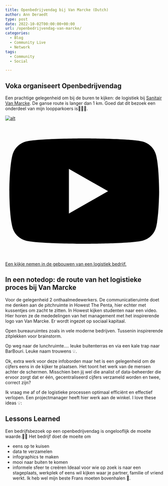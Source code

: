 ```yaml
---
title: Openbedrijvendag bij Van Marcke (Dutch) 
author: Ann Deraedt
type: post
date: 2022-10-02T00:00:00+00:00
url: /openbedrijvendag-van-marcke/
categories:
  - Blog
  - Community Live
  - Network
tags:
  - Community
  - Social

---
```

## Voka organiseert Openbedrijvendag 
Een prachtige gelegenheid om bij de buren te kijken: de logistiek bij [Sanitair Van Marcke](https://www.vanmarcke.com/nl-be). De ganse route is langer dan 1 km. Goed dat dit bezoek een onderdeel van mijn loopparkoers is🏃🏼‍♀️.

[![alt](https://cdn.beta.multipass.rocks/drive/ne-kernteam/6/5/4/conversions/c687e32c-12ca-4e5b-9dd3-1c23ca71db6f-thumb.jpg)](https://cdn.beta.multipass.rocks/drive/ne-kernteam/6/5/4/c687e32c-12ca-4e5b-9dd3-1c23ca71db6f.mp4)<br />
[<span class="h-6 w-6 inline-svg fill-current"><span><svg xmlns="http://www.w3.org/2000/svg" viewBox="0 0 576 512"><!-- Font Awesome Pro 5.15.1 by @fontawesome - https://fontawesome.com License - https://fontawesome.com/license (Commercial License) --><path d="M549.655 124.083c-6.281-23.65-24.787-42.276-48.284-48.597C458.781 64 288 64 288 64S117.22 64 74.629 75.486c-23.497 6.322-42.003 24.947-48.284 48.597-11.412 42.867-11.412 132.305-11.412 132.305s0 89.438 11.412 132.305c6.281 23.65 24.787 41.5 48.284 47.821C117.22 448 288 448 288 448s170.78 0 213.371-11.486c23.497-6.321 42.003-24.171 48.284-47.821 11.412-42.867 11.412-132.305 11.412-132.305s0-89.438-11.412-132.305zm-317.51 213.508V175.185l142.739 81.205-142.739 81.201z"></path></svg></span></span><span class='pl-4'>Een kijkje nemen in de gebouwen van een logistiek bedrijf.](https://cdn.beta.multipass.rocks/drive/ne-kernteam/6/5/4/c687e32c-12ca-4e5b-9dd3-1c23ca71db6f.mp4)</span>

## In een notedop: de route van het logistieke proces bij Van Marcke
Voor de gelegenheid 2 onthaalmedewerkers. De communicatieruimte doet me denken aan de pitchruimte in Howest The Penta, hier echter met kussentjes om zacht te zitten. In Howest kijken studenten naar een video. Hier horen ze de mededelingen van het management met het inspirerende logo van Van Marcke. Er wordt ingezet op sociaal kapitaal.
<content-image src="img/vanmarcke/20221002_02_ingang.jpg" alt="aan de ingang"></content-image>
<content-image src="img/vanmarcke/20221002_04_aula.jpg" alt="aula"></content-image>
<content-image src="img/vanmarcke/20221002_05_aula.jpg" alt="aula"></content-image>
<content-image src="img/vanmarcke/20221002_03_sociaalkapitaal.jpg" alt="sociaal kapitaal"></content-image>

Open bureauruimtes zoals in vele moderne bedrijven. Tussenin inspirerende zitplekken voor brainstorm. 
<content-image src="img/vanmarcke/20221002_06_bureau.jpg" alt="bureau"></content-image>
<content-image src="img/vanmarcke/20221002_07_bureau.jpg" alt="bureau"></content-image>

Op weg naar de lunchruimte.... leuke buitenterras en via een kale trap naar BarBouri. Leuke naam trouwens 💡.
<content-image src="img/vanmarcke/20221002_08_lunch_buiten.jpg" alt="lunch buiten"></content-image>
<content-image src="img/vanmarcke/20221002_11_lunch_binnen.jpg" alt="de weg naar het restaurant"></content-image>
<content-image src="img/vanmarcke/20221002_12_lunch_binnen.jpg" alt="de weg naar het restaurant"></content-image>

Ok, extra werk voor deze infoborden maar het is een gelegenheid om de cijfers eens in de kijker te plaatsen. Het toont het werk van de mensen achter de schermen. Misschien ben jij wel die analist of data-beheerder die ervoor zorgt dat er één, gecentraliseerd cijfers verzameld worden en twee, correct zijn?
<content-image src="img/vanmarcke/20221002_09_data.jpg" alt="lunch binnen"></content-image>
<content-image src="img/vanmarcke/20221002_10_data.jpg" alt="data"></content-image>

Ik vraag me af of de logistieke processen optimaal efficiënt en effectief verlopen. Een projectmanager heeft hier werk aan de winkel.
<content-image src="img/vanmarcke/20221002_13_logistiek.jpg" alt="efficiënte verpakking is key"></content-image>
<content-image src="img/vanmarcke/20221002_14_logistiek.jpg" alt="efficiënte verpakking is key"></content-image>
<content-image src="img/vanmarcke/20221002_15_infographics.jpg" alt="infoboarden onderweg"></content-image>
I love these ideas 💡:
<content-image src="img/vanmarcke/20221002_16_marketing.jpg" alt="goed marketing idee"></content-image>
<content-image src="img/vanmarcke/20221002_17_entertainment.jpg" alt="prachtig voor groot en klein - goesting voor logistiek"></content-image>
<content-image src="img/vanmarcke/20221002_18_entertainment.jpg" alt="mini-logistiek"></content-image>


## Lessons Learned
Een bedrijfsbezoek op een openbedrijvendag is ongelooflijk de moeite waarde.👏🏼
Het bedrijf doet de moeite om
- eens op te kuisen
- data te verzamelen 
- infographics te maken
- mooi naar buiten te komen
- informele sfeer te creëren
Ideaal voor wie op zoek is naar een stageplaats, werkplek of eens wil kijken waar je partner, familie of vriend werkt.
Ik heb wel mijn beste Frans moeten bovenhalen 🤔.
